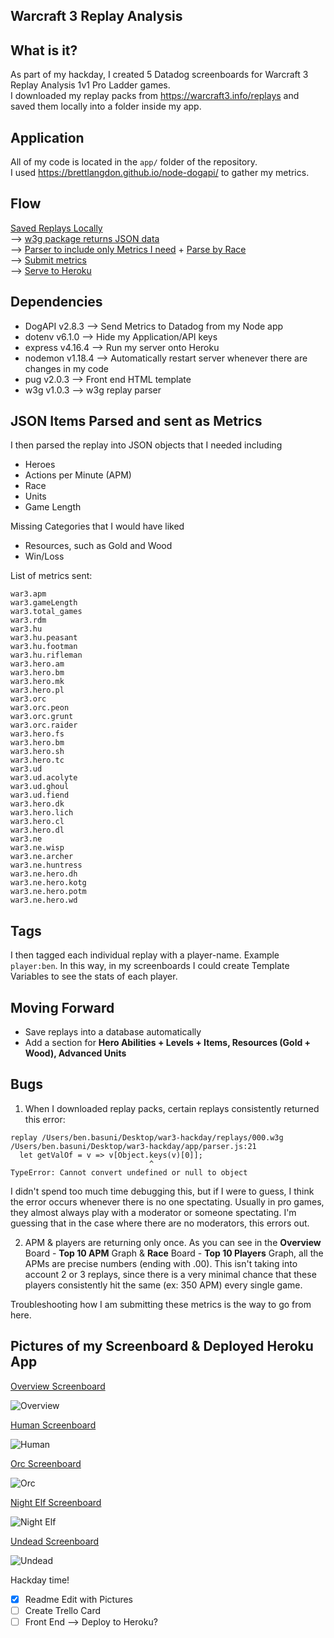 ## Warcraft 3 Replay Analysis

## What is it? 
As part of my hackday, I created 5 Datadog screenboards for Warcraft 3 Replay Analysis 1v1 Pro Ladder games.  
I downloaded my replay packs from https://warcraft3.info/replays and saved them locally into a folder inside my app.

## Application
All of my code is located in the `app/` folder of the repository.   
I used https://brettlangdon.github.io/node-dogapi/ to gather my metrics.

## Flow
[Saved Replays Locally](https://warcraft3.info/replays)   
--> [w3g package returns JSON data](https://www.npmjs.com/package/w3g)   
--> [Parser to include only Metrics I need](app/parser.js) + [Parse by Race](app/raceParser.js)  
--> [Submit metrics](app/index.js)  
--> [Serve to Heroku](app/server.js)

## Dependencies

- DogAPI v2.8.3 --> Send Metrics to Datadog from my Node app
- dotenv v6.1.0 --> Hide my Application/API keys
- express v4.16.4 --> Run my server onto Heroku
- nodemon v1.18.4 --> Automatically restart server whenever there are changes in my code
- pug v2.0.3 --> Front end HTML template
- w3g v1.0.3 --> w3g replay parser

## JSON Items Parsed and sent as Metrics
I then parsed the replay into JSON objects that I needed including
  - Heroes
  - Actions per Minute (APM)
  - Race
  - Units
  - Game Length

Missing Categories that I would have liked
  - Resources, such as Gold and Wood
  - Win/Loss

List of metrics sent:

```
war3.apm
war3.gameLength
war3.total_games
war3.rdm
war3.hu
war3.hu.peasant
war3.hu.footman
war3.hu.rifleman
war3.hero.am
war3.hero.bm
war3.hero.mk
war3.hero.pl
war3.orc
war3.orc.peon
war3.orc.grunt
war3.orc.raider
war3.hero.fs
war3.hero.bm
war3.hero.sh
war3.hero.tc
war3.ud
war3.ud.acolyte
war3.ud.ghoul
war3.ud.fiend
war3.hero.dk
war3.hero.lich
war3.hero.cl
war3.hero.dl
war3.ne
war3.ne.wisp
war3.ne.archer
war3.ne.huntress
war3.ne.hero.dh
war3.ne.hero.kotg
war3.ne.hero.potm
war3.ne.hero.wd
```

## Tags
I then tagged each individual replay with a player-name. Example `player:ben`.
In this way, in my screenboards I could create Template Variables to see the stats of each player.

## Moving Forward
- Save replays into a database automatically
- Add a section for **Hero Abilities + Levels + Items, Resources (Gold + Wood), Advanced Units**

## Bugs
1) When I downloaded replay packs, certain replays consistently returned this error:
```
replay /Users/ben.basuni/Desktop/war3-hackday/replays/000.w3g
/Users/ben.basuni/Desktop/war3-hackday/app/parser.js:21
  let getValOf = v => v[Object.keys(v)[0]];
                               ^
TypeError: Cannot convert undefined or null to object
```

I didn't spend too much time debugging this, but if I were to guess, I think the error occurs whenever there is no one spectating. Usually in pro games, they almost always play with a moderator or someone spectating. I'm guessing that in the case where there are no moderators, this errors out.

2) APM & players are returning only once. As you can see in the **Overview** Board - **Top 10 APM** Graph & **Race** Board - **Top 10 Players** Graph, all the APMs are precise numbers (ending with .00). This isn't taking into account 2 or 3 replays, since there is a very minimal chance that these players consistently hit the same (ex: 350 APM) every single game.

Troubleshooting how I am submitting these metrics is the way to go from here.

## Pictures of my Screenboard & Deployed Heroku App
[Overview Screenboard](https://p.datadoghq.com/sb/1727bc129-8ccfbfffa5514bab1bb14a9efc5f1f37)  

![Overview](images/overview.png)

[Human Screenboard](https://p.datadoghq.com/sb/1727bc129-bd5d0e942cb9c5b50ae25799cbb533fd)

![Human](images/human.png)

[Orc Screenboard](https://p.datadoghq.com/sb/1727bc129-d872d03e25757e6d16c25df8be77de38)

![Orc](images/orc.png)

[Night Elf Screenboard](https://p.datadoghq.com/sb/1727bc129-b388ec08c2835fbc6b897192e394be1f)

![Night Elf](images/night-elf.png)

[Undead Screenboard](https://p.datadoghq.com/sb/1727bc129-b1e02805e86a3e4ffbd930a03a19b5b7)

![Undead](images/undead.png)

Hackday time! 
- [x] Readme Edit with Pictures
- [ ] Create Trello Card
- [ ] Front End --> Deploy to Heroku?
